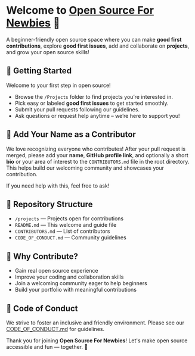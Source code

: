 # Welcome to [Open Source For Newbies](https://github.com/vijayrajeshr/open-source-for-newbies/tree/main) 🌟

A beginner-friendly open source space where you can make **good first contributions**, explore **good first issues**, add and collaborate on **projects**, and grow your open source skills!


## 🚀 Getting Started

Welcome to your first step in open source!  
- Browse the `/Projects` folder to find projects you’re interested in.  
- Pick easy or labeled **good first issues** to get started smoothly.  
- Submit your pull requests following our guidelines.  
- Ask questions or request help anytime – we’re here to support you!



## 📝 Add Your Name as a Contributor

We love recognizing everyone who contributes! After your pull request is merged, please add your **name**, **GitHub profile link**, and optionally a short **bio** or your area of interest to the `CONTRIBUTORS.md` file in the root directory. This helps build our welcoming community and showcases your contribution.

If you need help with this, feel free to ask!



## 📂 Repository Structure

- `/projects` — Projects open for contributions  
- `README.md` — This welcome and guide file  
- `CONTRIBUTORS.md` — List of contributors  
- `CODE_OF_CONDUCT.md` — Community guidelines  



## 🙌 Why Contribute?

- Gain real open source experience  
- Improve your coding and collaboration skills  
- Join a welcoming community eager to help beginners  
- Build your portfolio with meaningful contributions  



## 🤝 Code of Conduct

We strive to foster an inclusive and friendly environment. Please see our [CODE_OF_CONDUCT.md](./CODE_OF_CONDUCT.md) for guidelines.



Thank you for joining **Open Source For Newbies**! Let's make open source accessible and fun — together. 🎉
